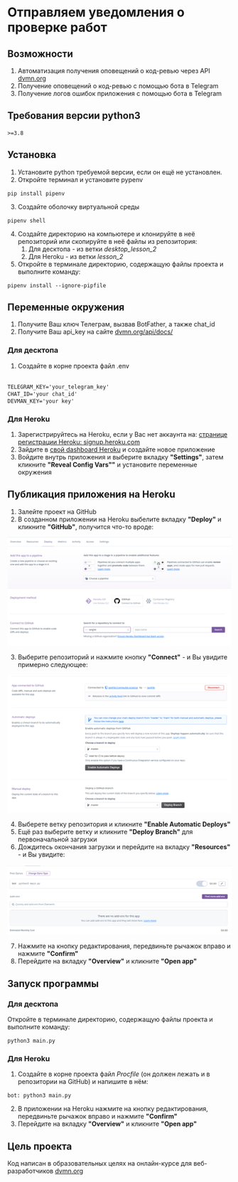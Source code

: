# Отправляем уведомления о проверке работ
## Возможности
1. Автоматизация получения оповещений о код-ревью через API [dvmn.org](https://dvmn.org)
2. Получение оповещений о код-ревью с помощью бота в Telegram
3. Получение логов ошибок приложения с помощью бота в Telegram

## Требования версии python3
```
>=3.8
```
## Установка
1) Установите python требуемой версии, если он ещё не установлен.
2) Откройте терминал и установите pypenv
```
pip install pipenv
```
3) Создайте оболочку виртуальной среды
```
pipenv shell
```
4) Создайте директорию на компьютере и клонируйте в неё репозиторий или скопируйте в неё файлы из репозитория:
   1) Для десктопа - из ветки *desktop_lesson_2*
   2) Для Heroku - из ветки *lesson_2*
5) Откройте в терминале директорию, содержащую файлы проекта и выполните команду:
```
pipenv install --ignore-pipfile
```

## Переменные окружения
1) Получите Ваш ключ Телеграм, вызвав BotFather, а также chat_id
2) Получите Ваш api_key на сайте [dvmn.org/api/docs/](https://dvmn.org/api/docs/)
### Для десктопа
1) Создайте в корне проекта файл .env

```dotenv

TELEGRAM_KEY='your_telegram_key'
CHAT_ID='your chat_id'
DEVMAN_KEY='your key' 
```
### Для Heroku
1) Зарегистрируйтесь на Heroku, если у Вас нет аккаунта на: [странице регистрации Heroku: signup.heroku.com](https://signup.heroku.com/)
2) Зайдите в [свой dashboard Heroku](https://dashboard.heroku.com/apps) и создайте новое приложение
3) Войдите внутрь приложения и выберите вкладку **"Settings"**, затем кликните **"Reveal Config Vars""** и установите переменные окружения

## Публикация приложения на Heroku
1) Залейте проект на GitHub
2) В созданном приложении на Heroku выбелите вкладку **"Deploy"** и кликните **"GitHub"**, получится что-то вроде:

![deploy_1](readme_files/deploy_1.png?raw=true "деплой 1")

3) Выберите репозиторий и нажмите кнопку **"Connect"** - и Вы увидите примерно следующее:

![deploy_2](readme_files/deploy_2.png?raw=true "деплой 2")

4) Выберете ветку репозитория и кликните **"Enable Automatic Deploys"**
5) Ещё раз выберите ветку и кликните **"Deploy Branch"** для первоначальной загрузки
6) Дождитесь окончания загрузки и перейдите на вкладку **"Resources"** - и Вы увидите:

![deploy_3](readme_files/deploy_3.png?raw=true "деплой 3")

7) Нажмите на кнопку редактирования, передвиньте рычажок вправо и нажмите **"Confirm"**
8) Перейдите на вкладку **"Overview"** и кликните **"Open app"**

## Запуск программы
### Для десктопа
Откройте в терминале директорию, содержащую файлы проекта и выполните команду:
```
python3 main.py
```
### Для Heroku
1) Создайте в корне проекта файл *Procfile* (он должен лежать и в репозитории на GitHub) и напишите в нём:
```
bot: python3 main.py
```
2) В приложении на Heroku нажмите на кнопку редактирования, передвиньте рычажок вправо и нажмите **"Confirm"**
3) Перейдите на вкладку **"Overview"** и кликните **"Open app"**


## Цель проекта
Код написан в образовательных целях на онлайн-курсе для веб-разработчиков [dvmn.org](https://dvmn.org)